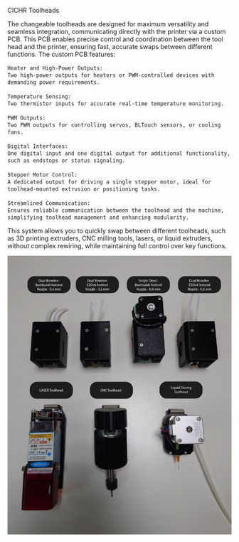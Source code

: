 CICHR Toolheads

The changeable toolheads are designed for maximum versatility and seamless integration, communicating directly with the printer via a custom PCB. This PCB enables precise control and coordination between the tool head and the printer, ensuring fast, accurate swaps between different functions. The custom PCB features:

    Heater and High-Power Outputs:
    Two high-power outputs for heaters or PWM-controlled devices with demanding power requirements.

    Temperature Sensing:
    Two thermistor inputs for accurate real-time temperature monitoring.

    PWM Outputs:
    Two PWM outputs for controlling servos, BLTouch sensors, or cooling fans.

    Digital Interfaces:
    One digital input and one digital output for additional functionality, such as endstops or status signaling.

    Stepper Motor Control:
    A dedicated output for driving a single stepper motor, ideal for toolhead-mounted extrusion or positioning tasks.

    Streamlined Communication:
    Ensures reliable communication between the toolhead and the machine, simplifying toolhead management and enhancing modularity.

This system allows you to quickly swap between different toolheads, such as 3D printing extruders, CNC milling tools, lasers, or liquid extruders, without complex rewiring, while maintaining full control over key functions.

![CH-Toolheads](https://github.com/CICHR/CH-Toolheads/blob/main/Toolheads_01.jpg)
